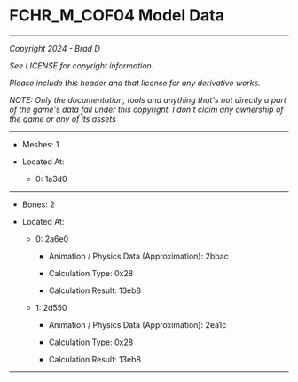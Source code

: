# FCHR_M_COF04 Model Data

---

*Copyright 2024 - Brad D*

*See LICENSE for copyright information.*

*Please include this header and that license for any derivative works.*

*NOTE: Only the documentation, tools and anything that's not directly a part of the game's data fall under this copyright. I don't claim any ownership of the game or any of its assets*

---

* Meshes: 1

* Located At:

  * 0: 1a3d0

---

* Bones: 2

* Located At:

  * 0: 2a6e0

    * Animation / Physics Data (Approximation): 2bbac

    * Calculation Type: 0x28

    * Calculation Result: 13eb8

  * 1: 2d550

    * Animation / Physics Data (Approximation): 2ea1c

    * Calculation Type: 0x28

    * Calculation Result: 13eb8

---

